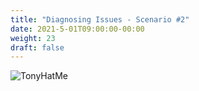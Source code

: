 ```yaml
---
title: "Diagnosing Issues - Scenario #2"
date: 2021-5-01T09:00:00-00:00
weight: 23
draft: false
---
```


![TonyHatMe](/images/pixie/tinyhat.png)

